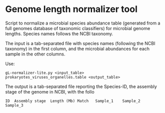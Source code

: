 # Genome length normalizer tool
Script to normalize a microbial species abundance table (generated from a full genomes database of taxonomic classifiers) for microbial genome lengths. 
Species names follows the NCBI taxonomy. 

The input is a tab-separated file with species names (following the NCBI taxonomy) in the first column, and the microbial abundances for each sample in the other columns. 

Use:
```
gL-normalizer-lite.py <input_table> prokaryotes_viruses_organelles.table <output_table>
```

The output is a tab-separated file reporting the Species-ID, the assembly stage of the genome in NCBI,  with the follo
```
ID	Assembly stage	Length (Mb)	Match	Sample_1	Sample_2	Sample_3
```
